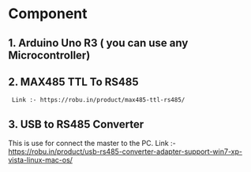 # Component

  ## 1. Arduino Uno R3 ( you can use any Microcontroller)

  ## 2. MAX485 TTL To RS485
     Link :- https://robu.in/product/max485-ttl-rs485/

 ## 3. USB to RS485 Converter
   This is use for connect the master to the PC.
   Link :- https://robu.in/product/usb-rs485-converter-adapter-support-win7-xp-vista-linux-mac-os/
